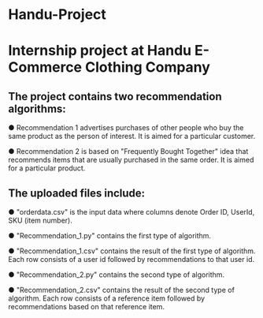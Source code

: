 # Handu-Project
# Internship project at Handu E-Commerce Clothing Company

## The project contains two recommendation algorithms:

● Recommendation 1 advertises purchases of other people who buy the same product as the person of interest.
    It is aimed for a particular customer.

● Recommendation 2 is based on "Frequently Bought Together" idea that recommends items that are usually purchased in the same order.
    It is aimed for a particular product.
    
## The uploaded files include:

● "orderdata.csv" is the input data where columns denote Order ID, UserId, SKU (item number).

● "Recommendation_1.py" contains the first type of algorithm.

● "Recommendation_1.csv" contains the result of the first type of algorithm. Each row consists of a user id followed by recommendations to that user id.

● "Recommendation_2.py" contains the second type of algorithm.

● "Recommendation_2.csv" contains the result of the second type of algorithm. Each row consists of a reference item followed by recommendations based on that reference item.
    

